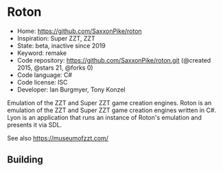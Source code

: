 # Roton

- Home: https://github.com/SaxxonPike/roton
- Inspiration: Super ZZT, ZZT
- State: beta, inactive since 2019
- Keyword: remake
- Code repository: https://github.com/SaxxonPike/roton.git (@created 2015, @stars 21, @forks 0)
- Code language: C#
- Code license: ISC
- Developer: Ian Burgmyer, Tony Konzel

Emulation of the ZZT and Super ZZT game creation engines.
Roton is an emulation of the ZZT and Super ZZT game creation engines written in C#.
Lyon is an application that runs an instance of Roton's emulation and presents it via SDL.

See also https://museumofzzt.com/

## Building
